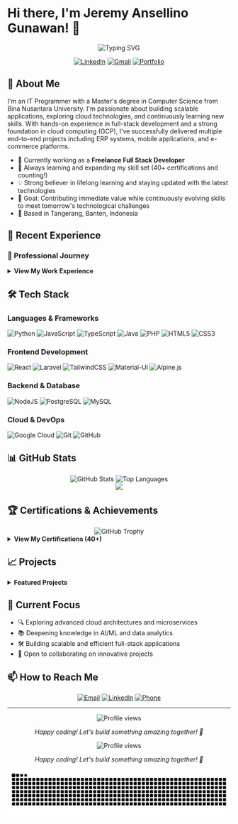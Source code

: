 # Hi there, I'm Jeremy Ansellino Gunawan! 👋

<div align="center">
  <img src="https://readme-typing-svg.herokuapp.com?font=Fira+Code&pause=1000&color=58A6FF&center=true&vCenter=true&width=435&lines=Full+Stack+Developer;Cloud+Computing+Enthusiast;Lifelong+Learner;40%2B+Certifications" alt="Typing SVG" />
</div>

<div align="center">
  
  [![LinkedIn](https://img.shields.io/badge/LinkedIn-%230077B5.svg?style=for-the-badge&logo=linkedin&logoColor=white)](https://www.linkedin.com/in/jeremy-ansellino-gunawan/)
  [![Gmail](https://img.shields.io/badge/Gmail-D14836?style=for-the-badge&logo=gmail&logoColor=white)](mailto:ansellino@gmail.com)
  [![Portfolio](https://img.shields.io/badge/Portfolio-%23000000.svg?style=for-the-badge&logo=firefox&logoColor=#FF7139)](https://github.com/ansellino)
  
</div>

## 🚀 About Me

I'm an IT Programmer with a Master's degree in Computer Science from Bina Nusantara University. I'm passionate about building scalable applications, exploring cloud technologies, and continuously learning new skills. With hands-on experience in full-stack development and a strong foundation in cloud computing (GCP), I've successfully delivered multiple end-to-end projects including ERP systems, mobile applications, and e-commerce platforms.

- 🔭 Currently working as a **Freelance Full Stack Developer**
- 🌱 Always learning and expanding my skill set (40+ certifications and counting!)
- 💡 Strong believer in lifelong learning and staying updated with the latest technologies
- 🎯 Goal: Contributing immediate value while continuously evolving skills to meet tomorrow's technological challenges
- 📍 Based in Tangerang, Banten, Indonesia

## 💼 Recent Experience

### 🏢 Professional Journey

<details>
<summary><b>View My Work Experience</b></summary>

#### **Toko Crypto** | Freelance Analyst
*April 2025 - June 2025*
- Quality Check data customer KYC

#### **PRASUNET COMPANY** | Full Stack Developer (Internship)
*March 2025 - April 2025*
- Developed Hospital Management System using React, TypeScript, and Material-UI
- Built RESTful API endpoints and database integration
- Implemented authentication with role-based access control

#### **UMNGrove** | Full Stack Developer (Freelance)
*October 2024 - March 2025*
- Developed Lembur Mangrove Patikang website v2.0.0
- Tech Stack: Laravel 11, Filament v.3, TALL Stack (Tailwind, Alpine.js, Livewire, Laravel)

</details>

## 🛠️ Tech Stack

### Languages & Frameworks
![Python](https://img.shields.io/badge/python-3670A0?style=for-the-badge&logo=python&logoColor=ffdd54)
![JavaScript](https://img.shields.io/badge/javascript-%23323330.svg?style=for-the-badge&logo=javascript&logoColor=%23F7DF1E)
![TypeScript](https://img.shields.io/badge/typescript-%23007ACC.svg?style=for-the-badge&logo=typescript&logoColor=white)
![Java](https://img.shields.io/badge/java-%23ED8B00.svg?style=for-the-badge&logo=openjdk&logoColor=white)
![PHP](https://img.shields.io/badge/php-%23777BB4.svg?style=for-the-badge&logo=php&logoColor=white)
![HTML5](https://img.shields.io/badge/html5-%23E34F26.svg?style=for-the-badge&logo=html5&logoColor=white)
![CSS3](https://img.shields.io/badge/css3-%231572B6.svg?style=for-the-badge&logo=css3&logoColor=white)

### Frontend Development
![React](https://img.shields.io/badge/react-%2320232a.svg?style=for-the-badge&logo=react&logoColor=%2361DAFB)
![Laravel](https://img.shields.io/badge/laravel-%23FF2D20.svg?style=for-the-badge&logo=laravel&logoColor=white)
![TailwindCSS](https://img.shields.io/badge/tailwindcss-%2338B2AC.svg?style=for-the-badge&logo=tailwind-css&logoColor=white)
![Material-UI](https://img.shields.io/badge/Material--UI-%230081CB.svg?style=for-the-badge&logo=mui&logoColor=white)
![Alpine.js](https://img.shields.io/badge/alpinejs-white.svg?style=for-the-badge&logo=alpinedotjs&logoColor=%238BC0D0)

### Backend & Database
![NodeJS](https://img.shields.io/badge/node.js-6DA55F?style=for-the-badge&logo=node.js&logoColor=white)
![PostgreSQL](https://img.shields.io/badge/postgresql-%23316192.svg?style=for-the-badge&logo=postgresql&logoColor=white)
![MySQL](https://img.shields.io/badge/mysql-%2300f.svg?style=for-the-badge&logo=mysql&logoColor=white)

### Cloud & DevOps
![Google Cloud](https://img.shields.io/badge/GoogleCloud-%234285F4.svg?style=for-the-badge&logo=google-cloud&logoColor=white)
![Git](https://img.shields.io/badge/git-%23F05033.svg?style=for-the-badge&logo=git&logoColor=white)
![GitHub](https://img.shields.io/badge/github-%23121011.svg?style=for-the-badge&logo=github&logoColor=white)

## 📊 GitHub Stats

<div align="center">
  <img src="https://github-readme-stats.vercel.app/api?username=ansellino&show_icons=true&theme=tokyonight&hide_border=true&include_all_commits=true&count_private=true" alt="GitHub Stats" height="180em" />
  <img src="https://github-readme-stats.vercel.app/api/top-langs/?username=ansellino&layout=compact&theme=tokyonight&hide_border=true" alt="Top Languages" height="180em" />
</div>

<div align="center">
  <img src="https://github-readme-streak-stats.herokuapp.com/?user=ansellino&theme=tokyonight" height="180"/>
</div>

## 🏆 Certifications & Achievements

<div align="center">
  <img src="https://github-profile-trophy.vercel.app/?username=Ansellino&theme=tokyonight&no-frame=true&no-bg=false&margin-w=4&margin-h=4" alt="GitHub Trophy" />
</div>

<details>
<summary><b>View My Certifications (40+)</b></summary>

### 🎓 Education
- **Master's Degree** in Computer Science - Bina Nusantara University (GPA: 3.67/4.00)
- **Bachelor's Degree** in Computer Science - Bina Nusantara University (GPA: 3.30/4.00)

### 📜 Notable Certifications
- **Google Cloud Platform**: 10+ certifications including Associate Cloud Engineer preparation
- **Google IT Support & Automation**: Professional certificates
- **Full Stack Development**: Complete bootcamps from Udemy
- **Bangkit Academy 2021**: Cloud Computing Learning Path (Top 50 Capstone Project)
- **Alibaba Cloud**: Certified Associate in Cloud Computing

### 🏅 Achievements
- Completed 40+ industry certifications
- Top 50 Team in Bangkit Academy Capstone Project
- AIESEC Future Leaders Delegate

</details>

## 📈 Projects

<details>
<summary><b>Featured Projects</b></summary>

### 🏥 Hospital Management System
- **Tech Stack**: React, TypeScript, Material-UI, RESTful API
- **Features**: Patient registration, appointment scheduling, medical records, billing system
- **Role**: Full Stack Developer

### 🌿 Lembur Mangrove Patikang Website
- **Tech Stack**: Laravel 11, Filament v.3, TALL Stack
- **Features**: Environmental conservation platform with dynamic UI/UX
- **Role**: Lead Developer (2-member team)

### 📱 Daya Mobile Application
- **Tech Stack**: Google Cloud Platform, Android
- **Features**: Indonesian cultural heritage exploration app
- **Achievement**: Top 50 in Bangkit Academy Capstone Project

### 🛒 PASARJB E-commerce Platform
- **Tech Stack**: Laravel 9, MySQL
- **Duration**: 2018-2023
- **Role**: Founder & Full Stack Developer

</details>

## 🌱 Current Focus

- 🔍 Exploring advanced cloud architectures and microservices
- 📚 Deepening knowledge in AI/ML and data analytics
- 🛠️ Building scalable and efficient full-stack applications
- 🤝 Open to collaborating on innovative projects

## 📫 How to Reach Me

<div align="center">
  
  [![Email](https://img.shields.io/badge/Email-ansellino@gmail.com-red?style=flat-square&logo=gmail)](mailto:ansellino@gmail.com)
  [![LinkedIn](https://img.shields.io/badge/LinkedIn-Jeremy_Ansellino_Gunawan-blue?style=flat-square&logo=linkedin)](https://www.linkedin.com/in/jeremy-ansellino-gunawan/)
  [![Phone](https://img.shields.io/badge/Phone-+62_812_2957_4140-green?style=flat-square&logo=whatsapp)](https://wa.me/6281229574140)
  
</div>

---

<div align="center">
  <img src="https://komarev.com/ghpvc/?username=ansellino&label=Profile%20views&color=0e75b6&style=flat" alt="Profile views" />
  
  <p>
    <i>Happy coding! Let's build something amazing together! 🚀</i>
  </p>
</div>

<div align="center">
  <img src="https://komarev.com/ghpvc/?username=Ansellino&label=Profile%20views&color=0e75b6&style=flat" alt="Profile views" />
  <p>
    <i>Happy coding! Let's build something amazing together! 🚀</i>
  </p>
</div>

<!-- Snake animation -->
<div align="center">
  <picture>
    <source media="(prefers-color-scheme: dark)" srcset="https://raw.githubusercontent.com/Ansellino/Ansellino/output/github-contribution-grid-snake-dark.svg">
    <source media="(prefers-color-scheme: light)" srcset="https://raw.githubusercontent.com/Ansellino/Ansellino/output/github-contribution-grid-snake.svg">
    <img alt="github contribution grid snake animation" src="https://raw.githubusercontent.com/Ansellino/Ansellino/output/github-contribution-grid-snake.svg">
  </picture>
</div>
